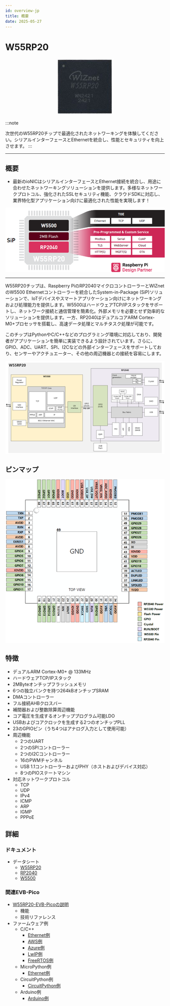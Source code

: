```yaml
---
id: overview-jp  
title: 概要  
date: 2025-05-27   
---
```


# W55RP20

<p align="center">
  <img src="/img/products/w55rp20/W55RP20_Chip.jpg" />
</p>

<!-- ![](/img/products/w55rp20/W55RP20_Chip.jpg) -->

:::note

次世代のW55RP20チップで最適化されたネットワーキングを体験してください。シリアルインターフェースとEthernetを統合し、性能とセキュリティを向上させます。
:::

----

## 概要

- 最新のioNICはシリアルインターフェースとEthernet接続を統合し、用途に合わせたネットワーキングソリューションを提供します。多様なネットワークプロトコル、強化されたSSLセキュリティ機能、クラウドSDKに対応し、業界特化型アプリケーション向けに最適化された性能を実現します！

![](/img/products/w55rp20/w55rp20_overview.png)

----

W55RP20チップは、Raspberry PiのRP2040マイクロコントローラーとWIZnetのW5500 Ethernetコントローラーを統合したSystem-in-Package (SiP)ソリューションで、IoTデバイスやスマートアプリケーション向けにネットワーキングおよび処理能力を提供します。W5500はハードウェアTCP/IPスタックをサポートし、ネットワーク接続と通信管理を簡素化。外部メモリを必要とせず効率的なソリューションを提供します。一方、RP2040はデュアルコアARM Cortex-M0+プロセッサを搭載し、高速データ処理とマルチタスク処理が可能です。

このチップはPythonやC/C++などのプログラミング環境に対応しており、開発者がアプリケーションを簡単に実装できるよう設計されています。さらに、GPIO、ADC、UART、SPI、I2Cなどの外部インターフェースをサポートしており、センサーやアクチュエーター、その他の周辺機器との接続を容易にします。

![](/img/products/w55rp20/W55RP20_system_overview.png)

## ピンマップ

<p align="center">
  <img src="/img/products/w55rp20/W55RP20_pinout_v3.png" />
</p>

## 特徴
* デュアルARM Cortex-M0+ @ 133MHz  
* ハードウェアTCP/IPスタック  
* 2MByteオンチップフラッシュメモリ  
* 6つの独立バンクを持つ264kBオンチップSRAM  
* DMAコントローラー  
* フル接続AHBクロスバー  
* 補間器および整数除算周辺機能  
* コア電圧を生成するオンチッププログラム可能LDO  
* USBおよびコアクロックを生成する2つのオンチップPLL  
* 23のGPIOピン（うち4つはアナログ入力として使用可能）  
* 周辺機能  
    * 2つのUART  
    * 2つのSPIコントローラー  
    * 2つのI2Cコントローラー  
    * 16のPWMチャンネル  
    * USB 1.1コントローラーおよびPHY（ホストおよびデバイス対応）  
    * 8つのPIOステートマシン  
* 対応ネットワークプロトコル  
    * TCP  
    * UDP  
    * IPv4  
    * ICMP  
    * ARP  
    * IGMP  
    * PPPoE  

## 詳細
### ドキュメント
- データシート  
    - [W55RP20](https://docs.wiznet.io/Product/ioNIC/W55RP20/documents_md#data-sheet)  
    - [RP2040](https://docs.wiznet.io/Product/ioNIC/W55RP20/documents_md#rp2040-data-sheet)  
    - [W5500](https://docs.wiznet.io/Product/iEthernet/W5500/datasheet)  

### 関連EVB-Pico
- [W55RP20-EVB-Picoの説明](https://docs.wiznet.io/Product/ioNIC/W55RP20/w55rp20-evb-pico)  
    - 機能  
    - 技術リファレンス  
- ファームウェア例  
	- C/C++  
  	  - [Ethernet例](https://github.com/WIZnet-ioNIC/WIZnet-PICO-C)  
  	  - [AWS例](https://github.com/WIZnet-ioNIC/WIZnet-PICO-AWS-C)  
  	  - [Azure例](https://github.com/WIZnet-ioNIC/WIZnet-PICO-AZURE-C)  
  	  - [LwIP例](https://github.com/WIZnet-ioNIC/WIZnet-PICO-LWIP-C)  
  	  - [FreeRTOS例](https://github.com/WIZnet-ioNIC/WIZnet-PICO-FREERTOS-C)  
	- MicroPython例  
  	  - [Ethernet例](https://github.com/WIZnet-ioNIC/WIZnet-ioNIC-micropython)  
	- CircuitPython例  
   	  - [CircuitPython例](https://github.com/WIZnet-ioNIC/WIZnet-ioNIC-Circuitpython)  
	- Arduino例  
  	  - [Arduino例](https://github.com/earlephilhower/arduino-pico)  
```